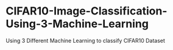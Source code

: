 # CIFAR10-Image-Classification-Using-3-Machine-Learning
Using 3 Different Machine Learning to classify CIFAR10 Dataset
